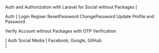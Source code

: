 Auth and Authorization with Laravel for Social without Packages [

Auth [
Login 
Regiser 
ResetPassword
ChangePassword
Update Profile and Password

Verify Account without Packages  with OTP Verification

]
Auth Social Media
[
Facebook, Google, GitHub  
]
